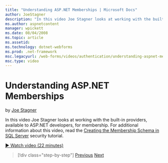 ```yaml
---
title: "Understanding ASP.NET Memberships | Microsoft Docs"
author: JoeStagner
description: "In this video Joe Stagner looks at working with the built-in providers, available to ASP.NET developers, for membership. For additional information about thi..."
ms.author: aspnetcontent
manager: wpickett
ms.date: 08/04/2008
ms.topic: article
ms.assetid: 
ms.technology: dotnet-webforms
ms.prod: .net-framework
msc.legacyurl: /web-forms/videos/authentication/understanding-aspnet-memberships
msc.type: video
---
```

Understanding ASP.NET Memberships
====================
by [Joe Stagner](https://github.com/JoeStagner)

In this video Joe Stagner looks at working with the built-in providers, available to ASP.NET developers, for membership. For additional information about this video, read the [Creating the Membership Schema in SQL Server](../../overview/older-versions-security/membership/creating-the-membership-schema-in-sql-server-vb.md) security tutorial.

[&#9654; Watch video (22 minutes)](https://channel9.msdn.com/Blogs/ASP-NET-Site-Videos/understanding-aspnet-memberships)

>[!div class="step-by-step"]
[Previous](use-custom-principal-objects.md)
[Next](configuring-sql-to-work-with-membership-schemas.md)